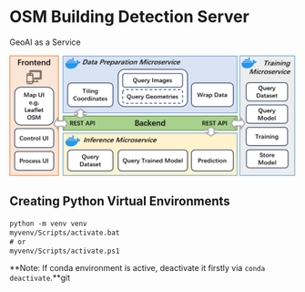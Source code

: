 # OSM Building Detection Server

GeoAI as a Service

![geoaiaas](figures/geoaiaas.png)
## Creating Python Virtual Environments

```shell
python -m venv venv
myvenv/Scripts/activate.bat
# or
myvenv/Scripts/activate.ps1
```

**Note: If conda environment is active, deactivate it firstly via `conda deactivate`.**git